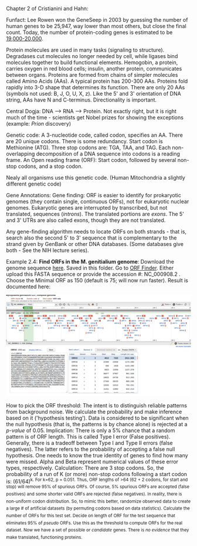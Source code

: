 Chapter 2 of Cristianini and Hahn:

Funfact: Lee Rowen won the GeneSeep in 2003 by guessing the number of human genes to be 25,947, way lower than most others, but close the final count. Today, the number of protein-coding genes is  estimated to be [19,000-20,000](https://en.wikipedia.org/wiki/Human_genome).  

Protein molecules are used in many tasks (signaling to structure). Degradases cut molecules no longer needed by cell, while ligases bind molecules together to build  functional elements. Hemogobin, a protein, carries oxygen in red blood cells; insulin, another protein, communicates between organs. Proteins are formed  from chains of simpler molecules called Amino Acids (AAs). A typical protein has 200-300 AAs. Proteins fold rapidly into 3-D shape that determines its function. There are only 20 AAs (symbols not used: B, J, O, U, X, z). Like the 5' and 3' orientation of DNA string, AAs have N and C-terminus. Directionality is important. 

Central Dogja: DNA --> RNA --> Protein. Not exactly right, but it is right much of the time - scientists get Nobel prizes for showing the exceptions (example: *Prion* discovery)

Genetic code: A 3-nucleotide code, called codon, specifies an AA. There are 20 unique codons. There is some redundancy. Start codon is Methionine (ATG). Three stop codons are: TGA, TAA, and TAG. Each non-overlapping decomposition of a DNA sequence into codons is a reading frame. An Open reading frame (ORF): Start codon, followed by several non-stop codons, and a stop codon. 

Nealy all organisms use this genetic code. (Human Mitochondria a slightly different genetic code)

Gene Annotations: Gene finding: ORF is easier to identify for prokaryotic genomes (they contain single, continuous ORFs), not for eukaryotic nuclear genomes. Eukaryotic genes are interrupted by transcribed, but not translated, sequences (*introns*). The translated portions are *exons*. The 5' and 3' UTRs are also called exons, though they are not translated. 

Any gene-finding algorithm needs to locate ORFs on both strands - that is, search also the second 5' to 3' sequence that is complementary to the strand given by GenBank or other DNA databases. (Some databases give both - See the NIH lecture series). 

Example 2.4: **Find ORFs in the M. genitialium genome**: Download the genome sequence [here](https://www.ncbi.nlm.nih.gov/genome/474). Saved in this folder.  Go to [ORF Finder](https://www.ncbi.nlm.nih.gov/orffinder/). Either upload this FASTA sequence or provide the accession #: NC_000908.2 . Choose the Minimal ORF as 150 (default is 75; will now run faster). Result is documented here: 

![alt text](https://github.com/RShankar/Semantic-Web-for-Genomics/blob/master/Examples/Gene%20Finding/Screenshot_2018-11-11%20Viewer%20-%20ORFfinder%20-%20NCBI.png "ORFs with min of 150 AA")

How to pick the ORF threshold: The intent is to distinguish reliable patterns from background noise. We calculate the probability and make inference based on it ('hypothesis testing'). Data is considered to be significant when the null hypothesis (that is, the patterns is by chance alone) is rejected at a *p-value* of 0.05.  Implication: There is only a 5% chance that a random pattern is of ORF length. This is called Type I error (False positives). Generally, there is a tradeoff between Type I and Type II errors (false negatives). The latter refers to the probability of accepting a false null hypothesis. One needs to know the true identity of genes to find how many were missed. Alpha and Beta represent numerical values of these error types, respectively. Calculation: There are 3 stop codons. So, the probability of a run of K (or more) non-stop codons following a start codon is: (61/64)<sup>k</aup>. For k=62, p = 0.051. Thus, ORF lengths of >64 (62 + 2 codons, for start and stop) will remove 95% of spurious ORFs. Of course, 5% spurious ORFs are accepted (false positives) and some shorter valid ORFs are rejected (false negatives). In reality, there is non-uniform codon distribution. So, to mimic this better, randomize observed data to create a large # of artificial datasets (by permuting codons based on data statistics). Calculate the number of ORFs for this test set. Decide on length of ORF for the test sequence that eliminates 95% of *pseudo* ORFs. Use this as the threshold to compute ORFs for the real dataset. Now we have a set of possible or *candidate* genes. There is *no evidence* that they make translated, functioning proteins. 
